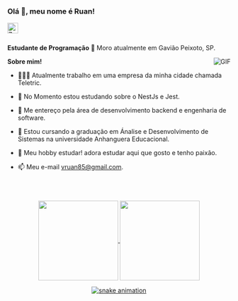 <!-- <h3 title="hehehe"> Hi there! 👋</h3> -->

<!--
**ZamranxD/ZamranxD** is a ✨ _special_ ✨ repository because its `README.md` (this file) appears on your GitHub profile.

Here are some ideas to get you started:

- 🔭 I’m currently working on ...
- 🌱 I’m currently learning ...
- 👯 I’m looking to collaborate on ...
- 🤔 I’m looking for help with ...
- 💬 Ask me about ...
- 📫 How to reach me: ...
- 😄 Pronouns: ...
- ⚡ Fun fact: ...
-->
<h3 title="hehehe"> Olá 👋, meu nome é Ruan!</h3>

<a href="https://www.linkedin.com/in/ruan-victor-rateira/">
  <img align="left" alt="Zamran's LinkdeIn" width="24px" src="https://cdn.jsdelivr.net/npm/simple-icons@v3/icons/linkedin.svg" />
</a>

<br />
<br />

**Estudante de Programação** 🚀 Moro atualmente em Gavião Peixoto, SP.
 <!-- Currently, I'm a Community Team Member 🙍🏽‍♂️ [@CallmeMehdi](https://github.com/CallmeMehdi), Kaggler 👨🏽‍💻 [@Kaggle](https://www.kaggle.com/mehdimabrouki), and an Artificial Intelligence intern 👨🏽‍💼.  -->

  <img align="right" alt="GIF" src="https://i.pinimg.com/originals/e4/26/70/e426702edf874b181aced1e2fa5c6cde.gif" />

**Sobre mim!**

- 👨🏽‍💻 Atualmente trabalho em uma empresa da minha cidade chamada Teletric.
- 🌱 No Momento estou estudando sobre o NestJs e Jest.
- 🤔 Me entereço pela área de desenvolvimento backend e engenharia de software.
- 💼 Estou cursando a graduação em Ánalise e Desenvolvimento de Sistemas na universidade Anhanguera Educacional.
- 💬 Meu hobby estudar! adora estudar aqui que gosto e tenho paixão.
- 📫 Meu e-mail [vruan85@gmail.com](mailto:vruan85@gmail.com).

  <br /><br />
<div align="center">
  <a href="https://github.com/ruanvsrateira">
  <img height="180em"   align="center" src="https://github-readme-stats.vercel.app/api?username=ruanvsrateira&show_icons=true&theme=react&include_all_commits=true&count_private=true"/>
  <img height="180em"  align="center" src="https://github-readme-stats.vercel.app/api/top-langs/?username=ruanvsrateira&layout=compact&langs_count=7&theme=react" />
      </div>
</div>

<div align="center">
    
![snake animation](https://github.com/ruanvsrateira/ruanvsrateira/blob/output/github-contribution-grid-snake.svg)    

</div>
